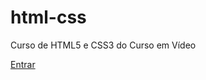 # html-css
 Curso de HTML5 e CSS3 do Curso em Vídeo

<a href="formulario/desafios/melhorandoPrimeiroFormulario/index.html">Entrar</a>